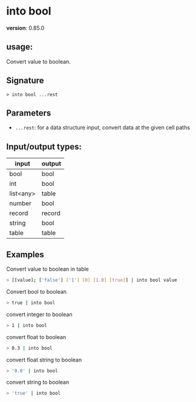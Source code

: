 # into bool

**version**: 0.85.0

## **usage**:

Convert value to boolean.

## Signature

`> into bool ...rest`

## Parameters

- `...rest`: for a data structure input, convert data at the given cell paths

## Input/output types:

| input       | output |
| ----------- | ------ |
| bool        | bool   |
| int         | bool   |
| list\<any\> | table  |
| number      | bool   |
| record      | record |
| string      | bool   |
| table       | table  |

## Examples

Convert value to boolean in table

```bash
> [[value]; ['false'] ['1'] [0] [1.0] [true]] | into bool value
```

Convert bool to boolean

```bash
> true | into bool
```

convert integer to boolean

```bash
> 1 | into bool
```

convert float to boolean

```bash
> 0.3 | into bool
```

convert float string to boolean

```bash
> '0.0' | into bool
```

convert string to boolean

```bash
> 'true' | into bool
```
